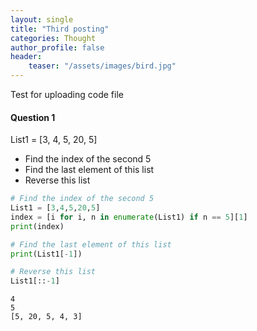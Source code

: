 ```yaml
---
layout: single
title: "Third posting"
categories: Thought
author_profile: false
header:
    teaser: "/assets/images/bird.jpg"
---
```


Test for uploading code file

#### Question 1 	

List1 = [3, 4, 5, 20, 5]

* Find the index of the second 5
* Find the last element of this list
* Reverse this list



```python
# Find the index of the second 5
List1 = [3,4,5,20,5]
index = [i for i, n in enumerate(List1) if n == 5][1]
print(index) 

# Find the last element of this list
print(List1[-1])

# Reverse this list
List1[::-1]
```

    4
    5
    [5, 20, 5, 4, 3]


